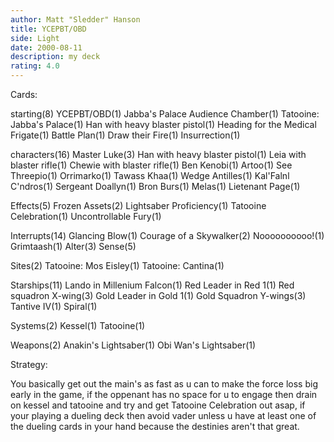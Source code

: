```yaml
---
author: Matt "Sledder" Hanson
title: YCEPBT/OBD
side: Light
date: 2000-08-11
description: my deck
rating: 4.0
---
```

Cards: 

starting(8)
YCEPBT/OBD(1)
Jabba's Palace Audience Chamber(1)
Tatooine: Jabba's Palace(1)
Han with heavy blaster pistol(1)
Heading for the Medical Frigate(1)
Battle Plan(1)
Draw their Fire(1)
Insurrection(1)

characters(16)
Master Luke(3)
Han with heavy blaster pistol(1)
Leia with blaster rifle(1)
Chewie with blaster rifle(1)
Ben Kenobi(1)
Artoo(1)
See Threepio(1)
Orrimarko(1)
Tawass Khaa(1)
Wedge Antilles(1)
Kal'Falnl C'ndros(1)
Sergeant Doallyn(1)
Bron Burs(1)
Melas(1)
Lietenant Page(1)

Effects(5)
Frozen Assets(2)
Lightsaber Proficiency(1)
Tatooine Celebration(1)
Uncontrollable Fury(1)

Interrupts(14)
Glancing Blow(1)
Courage of a Skywalker(2)
Noooooooooo!(1)
Grimtaash(1)
Alter(3)
Sense(5)

Sites(2)
Tatooine: Mos Eisley(1)
Tatooine: Cantina(1)

Starships(11)
Lando in Millenium Falcon(1)
Red Leader in Red 1(1)
Red squadron X-wing(3)
Gold Leader in Gold 1(1)
Gold Squadron Y-wings(3)
Tantive IV(1)
Spiral(1)

Systems(2)
Kessel(1)
Tatooine(1)

Weapons(2)
Anakin's Lightsaber(1)
Obi Wan's Lightsaber(1)

Strategy: 

You basically get out the main's as fast as u can to make the force loss big early in the game, if the oppenant has no space for u to engage then drain on kessel and tatooine and try and get Tatooine Celebration out asap, if your playing a dueling deck then avoid vader unless u have at least one of the dueling cards in your hand because the destinies aren't that great.